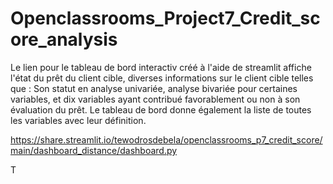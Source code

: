 # Openclassrooms_Project7_Credit_score_analysis

Le lien pour le tableau de bord interactiv créé à l'aide de streamlit affiche l'état du prêt du client cible, 
diverses informations sur le client cible telles que : Son statut en analyse univariée, analyse bivariée pour certaines variables, et dix variables ayant contribué favorablement ou non à son évaluation du prêt. Le tableau de bord donne également la liste de toutes les variables avec leur définition.

https://share.streamlit.io/tewodrosdebela/openclassrooms_p7_credit_score/main/dashboard_distance/dashboard.py

T
